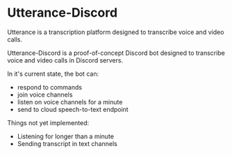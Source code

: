 # Utterance-Discord

Utterance is a transcription platform designed to transcribe voice and video calls.

Utterance-Discord is a proof-of-concept Discord bot designed to transcribe voice and video calls in Discord servers.

In it's current state, the bot can:
* respond to commands
* join voice channels
* listen on voice channels for a minute
* send to cloud speech-to-text endpoint

Things not yet implemented:
* Listening for longer than a minute
* Sending transcript in text channels
